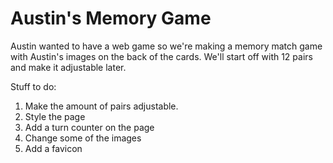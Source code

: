 # Austin's Memory Game

Austin wanted to have a web game so we're making a memory match game with Austin's images on the back of the cards.  We'll start off with 12 pairs and make it adjustable later.

Stuff to do:
1. Make the amount of pairs adjustable.
2. Style the page
3. Add a turn counter on the page
4. Change some of the images
5. Add a favicon

